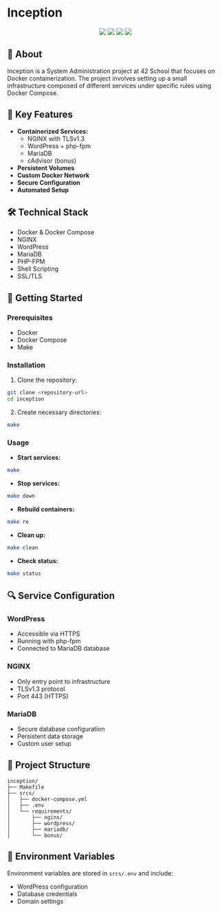 # Inception

<p align="center">
  <img src="https://img.shields.io/badge/Docker-2496ED?style=for-the-badge&logo=docker&logoColor=white">
  <img src="https://img.shields.io/badge/WordPress-21759B?style=for-the-badge&logo=wordpress&logoColor=white">
  <img src="https://img.shields.io/badge/Nginx-009639?style=for-the-badge&logo=nginx&logoColor=white">
  <img src="https://img.shields.io/badge/MariaDB-003545?style=for-the-badge&logo=mariadb&logoColor=white">
</p>

## 📝 About

Inception is a System Administration project at 42 School that focuses on Docker containerization. The project involves setting up a small infrastructure composed of different services under specific rules using Docker Compose.

## 🎯 Key Features

- **Containerized Services:**
  - NGINX with TLSv1.3
  - WordPress + php-fpm
  - MariaDB
  - cAdvisor (bonus)
- **Persistent Volumes**
- **Custom Docker Network**
- **Secure Configuration**
- **Automated Setup**

## 🛠️ Technical Stack

- Docker & Docker Compose
- NGINX
- WordPress
- MariaDB
- PHP-FPM
- Shell Scripting
- SSL/TLS

## 🚀 Getting Started

### Prerequisites

- Docker
- Docker Compose
- Make

### Installation

1. Clone the repository:
```bash
git clone <repository-url>
cd inception
```

2. Create necessary directories:
```bash
make
```

### Usage

- **Start services:**
```bash
make
```

- **Stop services:**
```bash
make down
```

- **Rebuild containers:**
```bash
make re
```

- **Clean up:**
```bash
make clean
```

- **Check status:**
```bash
make status
```

## 🔍 Service Configuration

### WordPress
- Accessible via HTTPS
- Running with php-fpm
- Connected to MariaDB database

### NGINX
- Only entry point to infrastructure
- TLSv1.3 protocol
- Port 443 (HTTPS)

### MariaDB
- Secure database configuration
- Persistent data storage
- Custom user setup

## 📁 Project Structure

```
inception/
├── Makefile
├── srcs/
│   ├── docker-compose.yml
│   ├── .env
│   └── requirements/
│       ├── nginx/
│       ├── wordpress/
│       ├── mariadb/
│       └── bonus/
```

## 🔐 Environment Variables

Environment variables are stored in `srcs/.env` and include:
- WordPress configuration
- Database credentials
- Domain settings